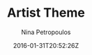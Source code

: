 ---
title: "Artist Theme"
github: https://github.com/ninapetrop/Artist-Theme
demo: http://ninapetrop.github.io/Artist-Theme/
author: Nina Petropoulos

ssg:
  - Jekyll
cms:
  - No Cms
date: 2016-01-31T20:52:26Z
github_branch: master
description: "A free Jekyll theme"
---